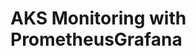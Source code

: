 # AKS Monitoring with PrometheusGrafana                                                                                                                                                                                                                                                                                                                                                                                
